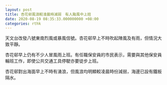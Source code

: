 ```yaml
---
layout: post
title: 杏花邨風浪較凌晨時減弱　有人颱風中上班
date: 2020-08-19 08:35:33.000000000 +08:00
categories: rthk
---
```


天文台改發八號東南烈風或暴風信號。杏花邨早上不時吹起陣風及有雨，但情況大致平靜。

杏花邨早上仍有不少人冒風雨上班。有任職保安員的市民表示，需要與其他保安員輪班工作，即使公共交通工具停駛亦要徒步上班。

杏花邨對出海面早上不時有湧浪，但風浪均明顯較凌晨時份減弱，海邊已設有鐵板隔水。
